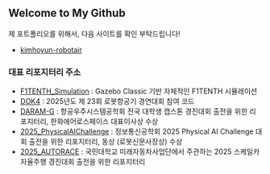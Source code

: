 ## Welcome to My Github

제 포트폴리오를 위해서, 다음 사이트를 확인 부탁드립니다!
- [kimhoyun-robotair](https://jelly-anise-533.notion.site/Hoyun-Kim-281fd287f635801aba1df273726e67dc)

### 대표 리포지터리 주소
- [F1TENTH_Simulation](https://github.com/kimhoyun-robotair/F1TENTH_Simulation) : Gazebo Classic 기반 자체적인 F1TENTH 시뮬레이션
- [DOK4](https://github.com/kimhoyun-robotair/DOK4) : 2025년도 제 23회 로봇항공기 경연대회 참여 코드
- [DARAM-G](https://github.com/kimhoyun-robotair/DARAM-G) : 항공우주시스템공학회 전국 대학생 캡스톤 경진대회 출전을 위한 리포지터리, 한화에어로스페이스 대표이사상 수상
- [2025_PhysicalAIChallenge](https://github.com/kimhoyun-robotair/2025_PhysicalAIChallenge) : 정보통신공학회 2025 Physical AI Challenge 대회 출전을 위한 리포지터리, 동상 (로봇신문사장상) 수상
- [2025_AUTORACE](https://github.com/kimhoyun-robotair/2025_AUTORACE) : 국민대학교 미래자동차사업단에서 주관하는 2025 스케일카 자율주행 경진대회 출전을 위한 리포지터리

